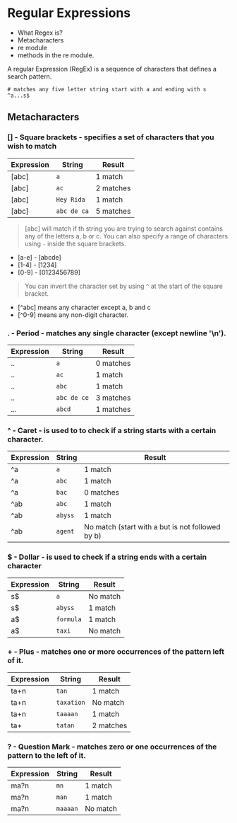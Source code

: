 # Regular Expressions

- What Regex is?
- Metacharacters 
- re module
- methods in the re module.

A regular Expression (RegEx) is a sequence of characters that defines a search pattern.

```
# matches any five letter string start with a and ending with s
^a...s$
```


## Metacharacters

### [] - Square brackets - specifies a set of characters that you wish to match

| Expression | String | Result |
|------------|--------|--------|
| [abc] | `a` | 1 match |
| [abc] | `ac` | 2 matches |
| [abc] | `Hey Rida` | 1 match |
| [abc] | `abc de ca` | 5 matches |

> [abc] will match if th string you are trying to search against contains any of the letters a, b or c.
> You can also specify a range of characters using `-` inside the square brackets.
- [a-e] - [abcde]
- [1-4] - [1234]
- [0-9] - [0123456789]

> You can invert the character set by using `^` at the start of the square bracket.
- [^abc] means any character except a, b and c
- [^0-9] means any non-digit character. 

### . - Period - matches any single character (except newline '\n').

| Expression | String | Result |
|------------|--------|--------|
| .. | `a` | 0 matches |
| .. | `ac` | 1 match |
| .. | `abc` | 1 match |
| .. | `abc de ce` | 3 matches |
| ... | `abcd` | 1 matches |

### ^ - Caret - is used to to check if a string starts with a certain character.

| Expression | String | Result |
|------------|--------|--------|
| ^a | `a` | 1 match |
| ^a | `abc` | 1 match |
| ^a | `bac` | 0 matches |
| ^ab | `abc` | 1 match |
| ^ab | `abyss` | 1 match |
| ^ab | `agent` | No match (start with a but is not followed by b) |

### $ - Dollar - is used to check if a string **ends with** a certain character

| Expression | String | Result |
|------------|--------|--------|
| s$ | `a` | No match |
| s$ | `abyss` | 1 match |
| a$ | `formula` | 1 match |
| a$ | `taxi` | No match  |

### + - Plus - matches one or more occurrences of the pattern left of it.

| Expression | String | Result |
|------------|--------|--------|
| ta+n | `tan` | 1 match |
| ta+n | `taxation` | No match |
| ta+n | `taaaan` | 1 match |
| ta+ | `tatan` | 2 matches |

### ? - Question Mark - matches zero or one occurrences of the pattern to the left of it.

| Expression | String | Result |
|------------|--------|--------|
| ma?n | `mn` | 1 match |
| ma?n | `man` | 1 match |
| ma?n | `maaaan` | No match | 





 



